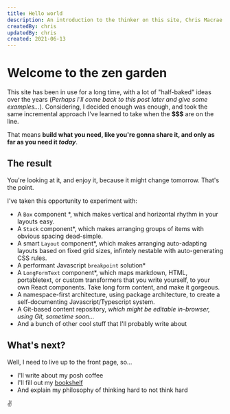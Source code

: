 ```yaml
---
title: Hello world
description: An introduction to the thinker on this site, Chris Macrae
createdBy: chris
updatedBy: chris
created: 2021-06-13
---
```

# Welcome to the zen garden

This site has been in use for a long time, with a lot of "half-baked" ideas over the years (*Perhaps I'll come back to this post later and give some examples...*). Considering, I decided enough was enough, and took the same incremental approach I've learned to take when the **$$$** are on the line.

That means **build what you need, like you're gonna share it, and only as far as you need it _today_**.

## The result

You're looking at it, and enjoy it, because it might change tomorrow. That's the point.

I've taken this opportunity to experiment with:

- A `Box` component \*, which makes vertical and horizontal rhythm in your layouts easy.
- A `Stack` component\*, which makes arranging groups of items with obvious spacing dead-simple.
- A smart `Layout` component\*, which makes arranging auto-adapting layouts based on fixed grid sizes, infintely nestable with auto-generating CSS rules.
- A performant Javascript `breakpoint` solution\*
- A `LongFormText` component\*, which maps markdown, HTML, portabletext, or custom transformers that you write yourself, to your own React components. Take long form content, and make it gorgeous.
- A namespace-first architecture, using package architecture, to create a self-documenting Javascript/Typescript system.
- A Git-based content repository, _which might be editable in-browser, using Git, sometime soon..._
- And a bunch of other cool stuff that I'll probably write about

## What's next?

Well, I need to live up to the front page, so...

- I'll write about my posh coffee
- I'll fill out my [bookshelf](/bookshelf)
- And explain my philosophy of thinking hard to not think hard

✌